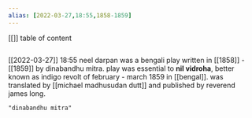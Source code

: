 ```yaml
---
alias: [2022-03-27,18:55,1858-1859]
---
```

[[]]
table of content
```toc
```

[[2022-03-27]] 18:55
neel darpan was a bengali play written in [[1858]] - [[1859]] by dinabandhu mitra.
play was essential to **nil vidroha**, better known as indigo revolt of february - march 1859 in [[bengal]].
was translated by [[michael madhusudan dutt]] and published by reverend james long.
```query
"dinabandhu mitra"
```